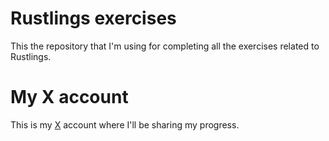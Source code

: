 # Rustlings exercises
This the repository that I'm using for completing all the exercises related to Rustlings.

# My X account
This is my [X](https://x.com/Glv_exe02) account where I'll be sharing my progress.